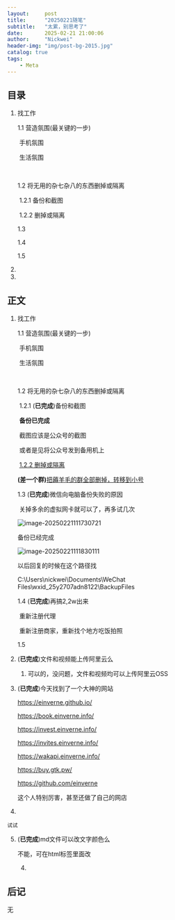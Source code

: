 ```yaml
---
layout:     post
title:      "20250221随笔"
subtitle:   "太累，别思考了"
date:       2025-02-21 21:00:06
author:     "Nickwei"
header-img: "img/post-bg-2015.jpg"
catalog: true
tags:
    - Meta
---
```


## 目录


1. 找工作

   1.1 营造氛围(最关键的一步)

   ​	手机氛围

   ​	生活氛围

   ​	

   1.2 将无用的杂七杂八的东西删掉或隔离

   ​	1.2.1 备份和截图

   ​	1.2.2 删掉或隔离

   

   1.3 

   1.4 

   1.5 

2. 

3. 


## 正文

1. 找工作

    1.1 营造氛围(最关键的一步)

    ​	手机氛围

    ​	生活氛围

    ​	

    1.2 将无用的杂七杂八的东西删掉或隔离

    ​	1.2.1  (**已完成**)备份和截图

    ​		**备份已完成**

    ​		截图应该是公众号的截图

    ​		或者是见将公众号发到备用机上

    

    ​	<u>1.2.2 删掉或隔离</u>

    ​		**(差一个群)**<u>把薅羊毛的群全部删掉，转移到小号</u>

    

    1.3  (**已完成**)微信向电脑备份失败的原因

    ​	关掉多余的虚拟网卡就可以了，再多试几次

    ![image-20250221111730721](https://typora2007.oss-cn-beijing.aliyuncs.com/image_for_typora/image-20250221111730721.png)

    

    备份已经完成

    ![image-20250221111830111](https://typora2007.oss-cn-beijing.aliyuncs.com/image_for_typora/image-20250221111830111.png)

    

    以后回复的时候在这个路径找

    C:\Users\nickwei\Documents\WeChat Files\wxid_25y2707adn8122\BackupFiles

    

    

    1.4 (**已完成**)再搞2,2w出来

    ​			重新注册代理

    ​			重新注册商家，重新找个地方吃饭拍照

    

    1.5 

    

2. (**已完成**)文件和视频能上传阿里云么

    1. 可以的，没问题，文件和视频均可以上传阿里云OSS

3. (**已完成**)今天找到了一个大神的网站

    https://einverne.github.io/

    https://book.einverne.info/

    https://invest.einverne.info/

    https://invites.einverne.info/

    https://wakapi.einverne.info/

    https://buy.gtk.pw/

    https://github.com/einverne

    这个人特别厉害，甚至还做了自己的网店

4. 

    试试

5. (**已完成**)md文件可以改文字颜色么

    不能，可在html标签里面改

    

    

    

    4.

    

    


## 后记

无